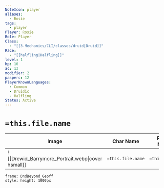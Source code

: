```yaml
---
NoteIcon: player
aliases:
  - Rosie
tags:
  - player
Player: Rosie
Role: Player
Class:
  - "[[3-Mechanics/CLI/classes/druid|Druid]]"
Race:
  - "[[halfling|Halfling]]"
level: 1
hp: 10
ac: 13
modifier: 2
pasperc: 12
PlayerKnownLanguages:
  - Common
  - Druidic
  - Halfling
Status: Active
---
```




# `=this.file.name`

| Image                                             | Char Name         | Player Name    | Class         | Race         | Level         |
| ------------------------------------------------- | ----------------- | -------------- | ------------- | ------------ | ------------- |
| ![[Drewid_Barrymore_Portrait.webp\|cover hsmall]] | `=this.file.name` | `=this.player` | `=this.class` | `=this.race` | `=this.level` |

```custom-frames
frame: DndBeyond_Geoff
style: height: 1000px
```

